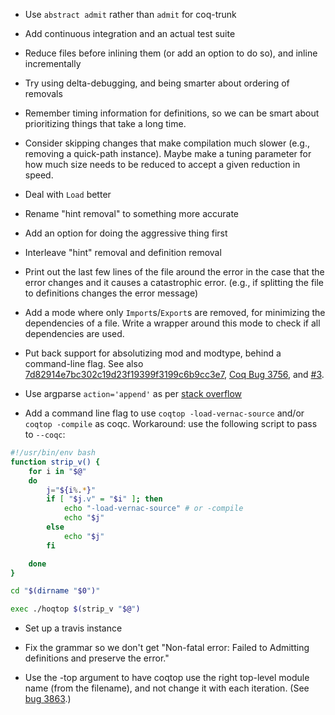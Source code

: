 * Use `abstract admit` rather than `admit` for coq-trunk

* Add continuous integration and an actual test suite

* Reduce files before inlining them (or add an option to do so), and
  inline incrementally

* Try using delta-debugging, and being smarter about ordering of
  removals

* Remember timing information for definitions, so we can be smart
  about prioritizing things that take a long time.

* Consider skipping changes that make compilation much slower (e.g.,
  removing a quick-path instance).  Maybe make a tuning parameter for
  how much size needs to be reduced to accept a given reduction in
  speed.

* Deal with `Load` better

* Rename "hint removal" to something more accurate

* Add an option for doing the aggressive thing first

* Interleave "hint" removal and definition removal

* Print out the last few lines of the file around the error in the
  case that the error changes and it causes a catastrophic
  error. (e.g., if splitting the file to definitions changes the error
  message)

* Add a mode where only `Import`s/`Export`s are removed, for
  minimizing the dependencies of a file.  Write a wrapper around this
  mode to check if all dependencies are used.

* Put back support for absolutizing mod and modtype, behind a
  command-line flag.  See also [7d82914e7bc302c19d23f19399f3199c6b9cc3e7](https://github.com/JasonGross/coq-bug-finder/commit/7d82914e7bc302c19d23f19399f3199c6b9cc3e7),
  [Coq Bug 3756](https://coq.inria.fr/bugs/show_bug.cgi?id=3756), and [#3](https://github.com/JasonGross/coq-bug-finder/issues/3).

* Use argparse `action='append'` as per
  [stack overflow](http://stackoverflow.com/questions/26768253/how-can-i-make-pythons-argparse-accept-any-number-of-r-a-bs-and-aggregate-t?noredirect=1#comment42119360_26768253)

* Add a command line flag to use `coqtop -load-vernac-source` and/or
  `coqtop -compile` as coqc.  Workaround: use the following script to
  pass to `--coqc`:

```bash
#!/usr/bin/env bash
function strip_v() {
    for i in "$@"
    do
        j="${i%.*}"
        if [ "$j.v" = "$i" ]; then
            echo "-load-vernac-source" # or -compile
            echo "$j"
        else
            echo "$j"
        fi

    done
}

cd "$(dirname "$0")"

exec ./hoqtop $(strip_v "$@")
```

* Set up a travis instance

* Fix the grammar so we don't get "Non-fatal error: Failed to
  Admitting definitions and preserve the error."

* Use the -top argument to have coqtop use the right top-level module
  name (from the filename), and not change it with each iteration.
  (See [bug 3863](https://coq.inria.fr/bugs/show_bug.cgi?id=3863).)
